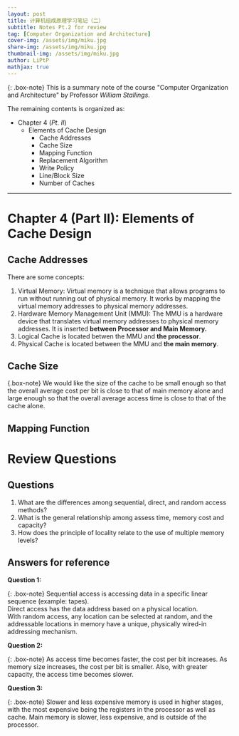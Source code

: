```yaml
---
layout: post
title: 计算机组成原理学习笔记（二）
subtitle: Notes Pt.2 for review
tag: [Computer Organization and Architecture]
cover-img: /assets/img/miku.jpg
share-img: /assets/img/miku.jpg
thumbnail-img: /assets/img/miku.jpg
author: LiPtP
mathjax: true
---
```


{: .box-note}
This is a summary note of the course "Computer Organization and Architecture" by Professor *William Stallings*. 

The remaining contents is organized as:
- Chapter 4 (*Pt. II*)
    - Elements of Cache Design
        - Cache Addresses
        - Cache Size
        - Mapping Function
        - Replacement Algorithm
        - Write Policy
        - Line/Block Size
        - Number of Caches


-------

# Chapter 4 (Part II): Elements of Cache Design
## Cache Addresses
There are some concepts:
1. Virtual Memory: Virtual memory is a technique that allows programs to run without running out of physical memory. It works by mapping the virtual memory addresses to physical memory addresses.
2. Hardware Memory Management Unit (MMU): The MMU is a hardware device that translates virtual memory addresses to physical memory addresses. It is inserted **between Processor and Main Memory.**
3. Logical Cache is located betwen the MMU and **the processor**.
4. Physical Cache is located between the MMU and **the main memory**.
## Cache Size

{.box-note}
We would like the size of the cache to be small enough so that the overall average cost per bit is close to that of main memory alone and large enough so that the overall average access time is close to that of the cache alone.

## Mapping Function

# Review Questions
## Questions
1. What are the differences among sequential, direct, and random access methods?
2. What is the general relationship among assess time, memory cost and capacity?
3. How does the principle of locality relate to the use of multiple memory levels?

## Answers for reference

**Question 1:**

{: .box-note}
Sequential access is accessing data in a specific linear sequence (example: tapes).<br/>Direct access has the data address based on a physical location.<br/>With random access, any location can be selected at random, and the addressable locations in memory have a unique, physically wired-in addressing mechanism.

**Question 2:**

{: .box-note}
As access time becomes faster, the cost per bit increases. As memory size increases, the cost per bit is smaller. Also, with greater capacity, the access time becomes slower.

**Question 3:**

{: .box-note}
Slower and less expensive memory is used in higher stages, with the most expensive being the registers in the processor as well as cache. Main memory is slower, less expensive, and is outside of the processor.
